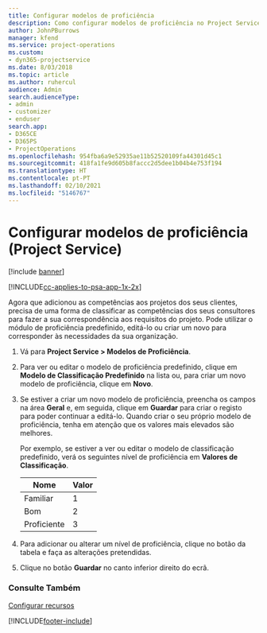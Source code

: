 ```yaml
---
title: Configurar modelos de proficiência
description: Como configurar modelos de proficiência no Project Service
author: JohnPBurrows
manager: kfend
ms.service: project-operations
ms.custom:
- dyn365-projectservice
ms.date: 8/03/2018
ms.topic: article
ms.author: ruhercul
audience: Admin
search.audienceType:
- admin
- customizer
- enduser
search.app:
- D365CE
- D365PS
- ProjectOperations
ms.openlocfilehash: 954fba6a9e52935ae11b52520109fa44301d45c1
ms.sourcegitcommit: 418fa1fe9d605b8faccc2d5dee1b04b4e753f194
ms.translationtype: HT
ms.contentlocale: pt-PT
ms.lasthandoff: 02/10/2021
ms.locfileid: "5146767"
---
```

# <a name="set-up-proficiency-models-project-service"></a>Configurar modelos de proficiência (Project Service)

[!include [banner](../includes/psa-now-project-operations.md)]

[!INCLUDE[cc-applies-to-psa-app-1x-2x](../includes/cc-applies-to-psa-app-1x-2x.md)]

Agora que adicionou as competências aos projetos dos seus clientes, precisa de uma forma de classificar as competências dos seus consultores para fazer a sua correspondência aos requisitos do projeto. Pode utilizar o módulo de proficiência predefinido, editá-lo ou criar um novo para corresponder às necessidades da sua organização.  
  
1.  Vá para **Project Service > Modelos de Proficiência**.  
  
2.  Para ver ou editar o modelo de proficiência predefinido, clique em **Modelo de Classificação Predefinido** na lista ou, para criar um novo modelo de proficiência, clique em **Novo**.  
  
3.  Se estiver a criar um novo modelo de proficiência, preencha os campos na área **Geral** e, em seguida, clique em **Guardar** para criar o registo para poder continuar a editá-lo. Quando criar o seu próprio modelo de proficiência, tenha em atenção que os valores mais elevados são melhores.  
  
     Por exemplo, se estiver a ver ou editar o modelo de classificação predefinido, verá os seguintes nível de proficiência em **Valores de Classificação**.  
  
    |Nome|Valor|  
    |----------|-----------|  
    |Familiar|1|  
    |Bom|2|  
    |Proficiente|3|  
  
4.  Para adicionar ou alterar um nível de proficiência, clique no botão da tabela e faça as alterações pretendidas.  
  
5.  Clique no botão **Guardar** no canto inferior direito do ecrã.  
  
### <a name="see-also"></a>Consulte Também  
 [Configurar recursos](../psa/set-up-resources.md)


[!INCLUDE[footer-include](../includes/footer-banner.md)]